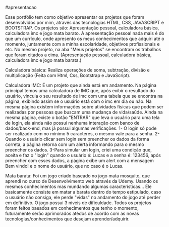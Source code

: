 ﻿#apresentacao
 
Esse portfólio tem como objetivo apresentar os projetos que foram desenvolvidos por mim, através das tecnologias HTML, CSS, JAVASCRIPT e BOOTSTRAP. Os projetos são: Apresentação pessoal, calculadora básica, calculadora imc e jogo mata barato. A apresentação pessoal nada mais é do que um currículo, onde apresento os meus conhecimentos que adquiri até o momento, juntamente com a minha escolaridade, objetivos profissionais e etc. No mesmo projeto, na aba "Meus projetos" se encontram os trabalhos que foram citados a cima. (Apresentação pessoal, calculadora básica, calculadora imc e jogo mata barata.)

Calculadora básica: Realiza operações de soma, subtração, divisão e multiplicação (Feita com Html, Css, Bootstrap e JavaScript).

Calculadora IMC: É um projeto que ainda está em andamento. Na página principal temos uma calculadora de IMC que, após exibir o resultado do usuário, vincula o seu resultado de imc com uma tabela que se encontra na página, exibindo assim se o usuário está com o imc em dia ou não. Na mesma página existem informações sobre atividades físicas que podem ser realizadas por pessoas que buscam uma mudança de vida/saúde. Ainda na mesma página, existe o botão "ENTRAR" que leva o usuário para uma tela de login, ela ainda não possui nenhuma interação com banco de dados/back-end, mas já possui algumas verificações. 1- O login só pode ser realizado com no mínimo 5 caracteres, o mesmo vale para a senha. 2- Quando o usuário clicar sem login sem preencher os dados da forma correta, a página retorna com um alerta informando para o mesmo preencher os dados. 3-Para simular um login, criei uma condição que, aceita e faz o "login" quando o usuário é: Lucas e a senha é: 123456, após preencher com esses dados, a página exibe um alert com a mensagem Bem vindo! e o nome do usuário, que no caso é o Lucas.

Mata barata: Foi um jogo criado baseado no jogo mata mosquito, que aprendi no curso de Desenvolvimento web através da Udemy. Usando os mesmos conhecimentos mas mundando algumas características... Ele basicamente consiste em matar a barata dentro do tempo estipulado, caso o usuário não consiga, ele perde "vidas" no andamento do jogo até perder em definitivo. O jogo possui 3 níveis de dificuldade. Todos os projetos foram feitos baeados em conhecimentos que tenho o momento, futuramente serão aprimorados atédos de acordo com as novas tecnologias/conhecimentos que desejam aprender/adquirir.
